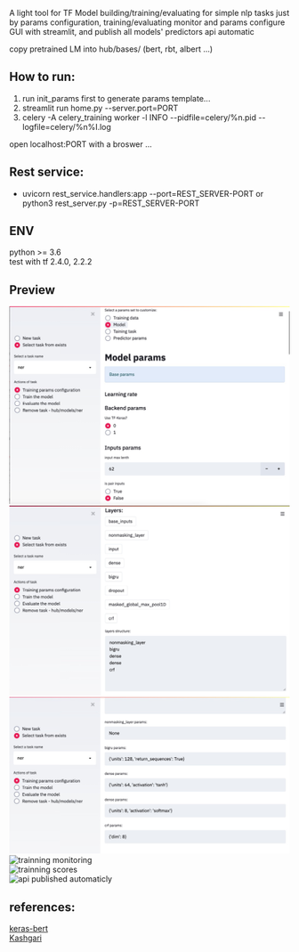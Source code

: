 A light tool for TF Model building/training/evaluating for simple nlp tasks just by params configuration, training/evaluating monitor and params configure GUI with streamlit, and publish all models' predictors api automatic

copy pretrained LM into hub/bases/ (bert, rbt, albert ...)

## How to run:
1. run init_params first to generate params template...
2. streamlit run home.py --server.port=PORT
3. celery -A celery_training worker -l INFO --pidfile=celery/%n.pid --logfile=celery/%n%I.log

open localhost:PORT with a broswer ...

## Rest service:
* uvicorn rest_service.handlers:app --port=REST_SERVER-PORT or python3 rest_server.py -p=REST_SERVER-PORT

## ENV
python >= 3.6
</br>
test with tf 2.4.0, 2.2.2
</br>

## Preview
![common params settings](https://github.com/jeusgao/jobot_factory_nlp_simple/blob/master/imgs/4.jpg)
</br>
![model layers settings](https://github.com/jeusgao/jobot_factory_nlp_simple/blob/master/imgs/3.jpg)
</br>
![model layers' params settings](https://github.com/jeusgao/jobot_factory_nlp_simple/blob/master/imgs/2.jpg)
</br>
![trainning monitoring](https://github.com/jeusgao/jobot_factory_nlp_simple/blob/master/6.jpg)
</br>
![trainning scores](https://github.com/jeusgao/jobot_factory_nlp_simple/blob/master/5.jpg)
</br>
![api published automaticly](https://github.com/jeusgao/jobot_factory_nlp_simple/blob/master/1.jpg)

## references:
<a href="https://github.com/CyberZHG/keras-bert">keras-bert</a>
</br>
<a href="https://github.com/BrikerMan/Kashgari.git">Kashgari</a>
